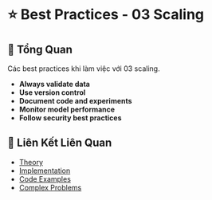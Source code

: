 # ⭐ Best Practices - 03 Scaling

## 🎯 Tổng Quan

Các best practices khi làm việc với 03 scaling.

- **Always validate data**
- **Use version control**
- **Document code and experiments**
- **Monitor model performance**
- **Follow security best practices**

## 🔗 Liên Kết Liên Quan

- [Theory](./THEORY_03_scaling.md)
- [Implementation](./IMPLEMENTATION_03_scaling.md)
- [Code Examples](./CODE_EXAMPLES_03_scaling.md)
- [Complex Problems](./COMPLEX_PROBLEMS.md)

